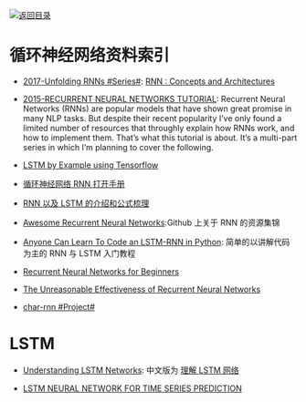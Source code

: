 [![返回目录](https://parg.co/UGo)](https://parg.co/b4z) 
 


# 循环神经网络资料索引

* [2017-Unfolding RNNs #Series#](http://suriyadeepan.github.io/2017-01-07-unfolding-rnn/): [RNN : Concepts and Architectures](http://suriyadeepan.github.io/2017-01-07-unfolding-rnn/)

* [2015-RECURRENT NEURAL NETWORKS TUTORIAL](https://parg.co/bsS): Recurrent Neural Networks (RNNs) are popular models that have shown great promise in many NLP tasks. But despite their recent popularity I’ve only found a limited number of resources that throughly explain how RNNs work, and how to implement them. That’s what this tutorial is about. It’s a multi-part series in which I’m planning to cover the following.

* [LSTM by Example using Tensorflow](https://parg.co/bsJ)

* [循环神经网络 RNN 打开手册](https://zhuanlan.zhihu.com/p/22930328)

* [RNN 以及 LSTM 的介绍和公式梳理 ](http://blog.csdn.net/Dark_Scope/article/details/47056361)

* [Awesome Recurrent Neural Networks](https://github.com/kjw0612/awesome-rnn):Github 上关于 RNN 的资源集锦

* [Anyone Can Learn To Code an LSTM-RNN in Python](https://iamtrask.github.io/2015/11/15/anyone-can-code-lstm/): 简单的以讲解代码为主的 RNN 与 LSTM 入门教程

* [Recurrent Neural Networks for Beginners](https://medium.com/@camrongodbout/recurrent-neural-networks-for-beginners-7aca4e933b82#.2fl2af7wa)

- [The Unreasonable Effectiveness of Recurrent Neural Networks](http://karpathy.github.io/2015/05/21/rnn-effectiveness/)

- [char-rnn #Project#](https://github.com/karpathy/char-rnn)

# LSTM

* [Understanding LSTM Networks](http://colah.github.io/posts/2015-08-Understanding-LSTMs/): 中文版为 [理解 LSTM 网络](http://www.tuicool.com/articles/FjUjaeu)

* [LSTM NEURAL NETWORK FOR TIME SERIES PREDICTION](http://www.jakob-aungiers.com/articles/a/LSTM-Neural-Network-for-Time-Series-Prediction)
